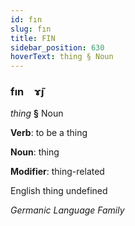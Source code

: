 ```yaml
---
id: fın
slug: fın
title: FIN
sidebar_position: 630
hoverText: thing § Noun
---
```


### fın&emsp;<span kind="abugida">ɤ̃ȷ</span>

*thing* **§** Noun

**Verb**: to be a thing

**Noun**: thing

**Modifier**: thing-related

English thing undefined

*Germanic Language Family*